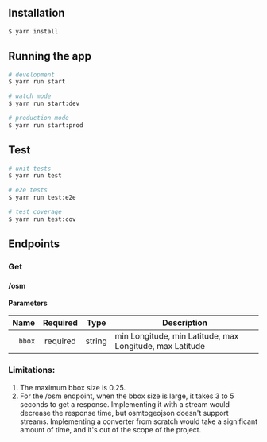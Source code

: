 ## Installation

```bash
$ yarn install
```

## Running the app

```bash
# development
$ yarn run start

# watch mode
$ yarn run start:dev

# production mode
$ yarn run start:prod
```

## Test

```bash
# unit tests
$ yarn run test

# e2e tests
$ yarn run test:e2e

# test coverage
$ yarn run test:cov
```

## Endpoints

### Get

#### /osm
**Parameters**

|          Name | Required |  Type   | Description                                                                                                                                                           |
| -------------:|:--------:|:-------:| --------------------------------------------------------------------------------------------------------------------------------------------------------------------- |
|     `bbox` | required | string  | min Longitude, min Latitude, max Longitude, max Latitude                             |


### Limitations:

1. The maximum bbox size is 0.25.
2. For the /osm endpoint, when the bbox size is large, it takes 3 to 5 seconds to get a response. Implementing it with a stream would decrease the response time, but osmtogeojson doesn't support streams. Implementing a converter from scratch would take a significant amount of time, and it's out of the scope of the project.